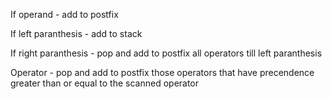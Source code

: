 If operand - add to postfix

If left paranthesis - add to stack

If right paranthesis - pop and add to postfix all operators till left paranthesis

Operator - pop and add to postfix those operators that have precendence greater than or equal to the scanned operator
